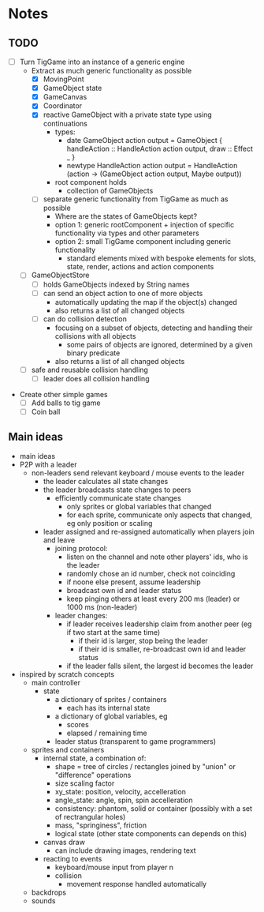 # Notes

## TODO

* [ ] Turn TigGame into an instance of a generic engine
  * Extract as much generic functionality as possible
    * [x] MovingPoint
    * [x] GameObject state
    * [x] GameCanvas
    * [x] Coordinator
    * [X] reactive GameObject with a private state type using continuations
      * types:
        * date GameObject action output = GameObject { handleAction :: HandleAction action output, draw :: Effect _ }
        * newtype HandleAction action output = HandleAction (action -> (GameObject action output, Maybe output))
      * root component holds 
        * collection of GameObjects
    * [ ] separate generic functionality from TigGame as much as possible
      * Where are the states of GameObjects kept?
      * option 1: generic rootComponent + injection of specific functionality via types and other parameters
      * option 2: small TigGame component including generic functionality
        * standard elements mixed with bespoke elements for slots, state, render, actions and action components
  * [ ] GameObjectStore
    * [ ] holds GameObjects indexed by String names
    * [ ] can send an object action to one of more objects
      * automatically updating the map if the object(s) changed
      * also returns a list of all changed objects
    * [ ] can do collision detection
      * focusing on a subset of objects, detecting and handling their collisions with all objects
        * some pairs of objects are ignored, determined by a given binary predicate
      * also returns a list of all changed objects
  * [ ] safe and reusable collision handling
    * [ ] leader does all collision handling
* Create other simple games
  * [ ] Add balls to tig game
  * [ ] Coin ball

## Main ideas

* main ideas
* P2P with a leader
  * non-leaders send relevant keyboard / mouse events to the leader
    * the leader calculates all state changes
    * the leader broadcasts state changes to peers
      * efficiently communicate state changes
        * only sprites or global variables that changed
        * for each sprite, communicate only aspects that changed, eg only position or scaling
    * leader assigned and re-assigned automatically when players join and leave
      * joining protocol:
        * listen on the channel and note other players' ids, who is the leader
        * randomly chose an id number, check not coinciding
        * if noone else present, assume leadership
        * broadcast own id and leader status
        * keep pinging others at least every 200 ms (leader) or 1000 ms (non-leader)
      * leader changes:
        * if leader receives leadership claim from another peer (eg if two start at the same time)
          * if their id is larger, stop being the leader
          * if their id is smaller, re-broadcast own id and leader status
        * if the leader falls silent, the largest id becomes the leader
* inspired by scratch concepts
  * main controller
    * state
      * a dictionary of sprites / containers
        * each has its internal state
      * a dictionary of global variables, eg
        * scores
        * elapsed / remaining time
      * leader status (transparent to game programmers)
  * sprites and containers
    * internal state, a combination of:
      * shape = tree of circles / rectangles joined by "union" or "difference" operations
      * size scaling factor
      * xy_state: position, velocity, accelleration
      * angle_state: angle, spin, spin accelleration
      * consistency: phantom, solid or container (possibly with a set of rectrangular holes)
      * mass, "springiness", friction
      * logical state (other state components can depends on this)
    * canvas draw
      * can include drawing images, rendering text
    * reacting to events
      * keyboard/mouse input from player n
      * collision
        * movement response handled automatically
  * backdrops
  * sounds
